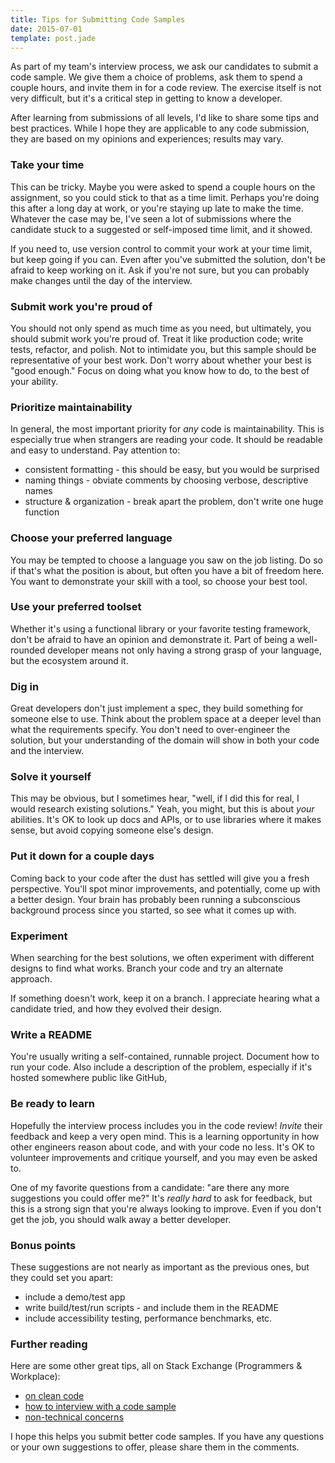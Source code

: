 ```yaml
---
title: Tips for Submitting Code Samples
date: 2015-07-01
template: post.jade
---
```


As part of my team's interview process, we ask our candidates to submit a code sample. We give them a choice of problems, ask them to spend a couple hours, and invite them in for a code review. The exercise itself is not very difficult, but it's a critical step in getting to know a developer.

After learning from submissions of all levels, I'd like to share some tips and best practices. While I hope they are applicable to any code submission, they are based on my opinions and experiences; results may vary.

### Take your time

This can be tricky. Maybe you were asked to spend a couple hours on the assignment, so you could stick to that as a time limit. Perhaps you're doing this after a long day at work, or you're staying up late to make the time. Whatever the case may be, I've seen a lot of submissions where the candidate stuck to a suggested or self-imposed time limit, and it showed.

If you need to, use version control to commit your work at your time limit, but keep going if you can. Even after you've submitted the solution, don't be afraid to keep working on it. Ask if you're not sure, but you can probably make changes until the day of the interview.

### Submit work you're proud of

You should not only spend as much time as you need, but ultimately, you should submit work you're proud of. Treat it like production code; write tests, refactor, and polish. Not to intimidate you, but this sample should be representative of your best work. Don't worry about whether your best is "good enough." Focus on doing what you know how to do, to the best of your ability.

### Prioritize maintainability

In general, the most important priority for *any* code is maintainability. This is especially true when strangers are reading your code. It should be readable and easy to understand. Pay attention to:

* consistent formatting - this should be easy, but you would be surprised
* naming things - obviate comments by choosing verbose, descriptive names
* structure & organization - break apart the problem, don't write one huge function

### Choose your preferred language

You may be tempted to choose a language you saw on the job listing. Do so if that's what the position is about, but often you have a bit of freedom here. You want to demonstrate your skill with a tool, so choose your best tool.

### Use your preferred toolset

Whether it's using a functional library or your favorite testing framework, don't be afraid to have an opinion and demonstrate it. Part of being a well-rounded developer means not only having a strong grasp of your language, but the ecosystem around it.

### Dig in

Great developers don't just implement a spec, they build something for someone else to use. Think about the problem space at a deeper level than what the requirements specify. You don't need to over-engineer the solution, but your understanding of the domain will show in both your code and the interview.

### Solve it yourself

This may be obvious, but I sometimes hear, "well, if I did this for real, I would research existing solutions." Yeah, you might, but this is about *your* abilities. It's OK to look up docs and APIs, or to use libraries where it makes sense, but avoid copying someone else's design.

### Put it down for a couple days

Coming back to your code after the dust has settled will give you a fresh perspective. You'll spot minor improvements, and potentially, come up with a better design. Your brain has probably been running a subconscious background process since you started, so see what it comes up with.

### Experiment

When searching for the best solutions, we often experiment with different designs to find what works. Branch your code and try an alternate approach.

If something doesn't work, keep it on a branch. I appreciate hearing what a candidate tried, and how they evolved their design.

### Write a README

You're usually writing a self-contained, runnable project. Document how to run your code. Also include a description of the problem, especially if it's hosted somewhere public like GitHub, 

### Be ready to learn

Hopefully the interview process includes you in the code review! *Invite* their feedback and keep a very open mind. This is a learning opportunity in how other engineers reason about code, and with your code no less. It's OK to volunteer improvements and critique yourself, and you may even be asked to.

One of my favorite questions from a candidate: "are there any more suggestions you could offer me?" It's *really hard* to ask for feedback, but this is a strong sign that you're always looking to improve. Even if you don't get the job, you should walk away a better developer.

### Bonus points

These suggestions are not nearly as important as the previous ones, but they could set you apart:

* include a demo/test app
* write build/test/run scripts - and include them in the README
* include accessibility testing,  performance benchmarks, etc.

### Further reading

Here are some other great tips, all on Stack Exchange (Programmers & Workplace):

* [on clean code](http://programmers.stackexchange.com/a/51155/52486)
* [how to interview with a code sample](http://programmers.stackexchange.com/questions/94492/interview-review-another-developers-code/94507#94507)
* [non-technical concerns](http://workplace.stackexchange.com/a/1315)

I hope this helps you submit better code samples. If you have any questions or your own suggestions to offer, please share them in the comments.
